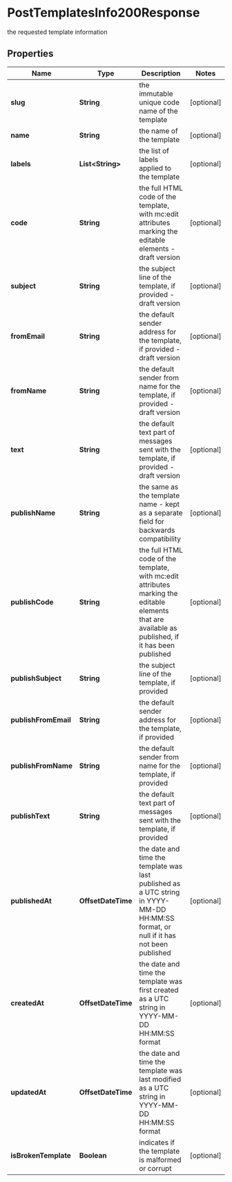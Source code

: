 

# PostTemplatesInfo200Response

the requested template information

## Properties

| Name | Type | Description | Notes |
|------------ | ------------- | ------------- | -------------|
|**slug** | **String** | the immutable unique code name of the template |  [optional] |
|**name** | **String** | the name of the template |  [optional] |
|**labels** | **List&lt;String&gt;** | the list of labels applied to the template |  [optional] |
|**code** | **String** | the full HTML code of the template, with mc:edit attributes marking the editable elements - draft version |  [optional] |
|**subject** | **String** | the subject line of the template, if provided - draft version |  [optional] |
|**fromEmail** | **String** | the default sender address for the template, if provided - draft version |  [optional] |
|**fromName** | **String** | the default sender from name for the template, if provided - draft version |  [optional] |
|**text** | **String** | the default text part of messages sent with the template, if provided - draft version |  [optional] |
|**publishName** | **String** | the same as the template name - kept as a separate field for backwards compatibility |  [optional] |
|**publishCode** | **String** | the full HTML code of the template, with mc:edit attributes marking the editable elements that are available as published, if it has been published |  [optional] |
|**publishSubject** | **String** | the subject line of the template, if provided |  [optional] |
|**publishFromEmail** | **String** | the default sender address for the template, if provided |  [optional] |
|**publishFromName** | **String** | the default sender from name for the template, if provided |  [optional] |
|**publishText** | **String** | the default text part of messages sent with the template, if provided |  [optional] |
|**publishedAt** | **OffsetDateTime** | the date and time the template was last published as a UTC string in YYYY-MM-DD HH:MM:SS format, or null if it has not been published |  [optional] |
|**createdAt** | **OffsetDateTime** | the date and time the template was first created as a UTC string in YYYY-MM-DD HH:MM:SS format |  [optional] |
|**updatedAt** | **OffsetDateTime** | the date and time the template was last modified as a UTC string in YYYY-MM-DD HH:MM:SS format |  [optional] |
|**isBrokenTemplate** | **Boolean** | indicates if the template is malformed or corrupt |  [optional] |



